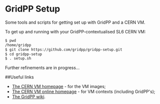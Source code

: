 GridPP Setup
============

Some tools and scripts for getting set up with GridPP and a CERN VM.

To get up and running with your GridPP-contextualised SL6 CERN VM:

```bash
$ pwd
/home/gridpp
$ git clone https://github.com/gridpp/gridpp-setup.git
$ cd gridpp-setup
$ . setup.sh
```

Further refinements are in progress...

##Useful links

* [The CERN VM homepage](http://cernvm.cern.ch) - for the VM images;
* [The CERN VM online homepage](http://cernvm-online.cern.ch) - for VM contexts (including GridPP's);
* [The GridPP wiki](https://www.gridpp.ac.uk/wiki).
